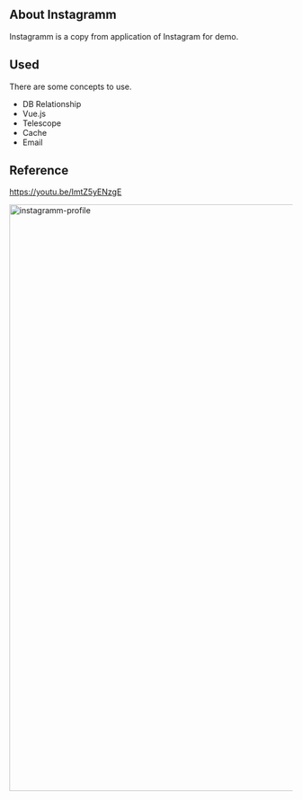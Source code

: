 ## About Instagramm

Instagramm is a copy from application of Instagram for demo.

##  Used
There are some concepts to use.

- DB Relationship
- Vue.js
- Telescope
- Cache
- Email

## Reference
https://youtu.be/ImtZ5yENzgE

<img width="1043" alt="instagramm-profile" src="https://user-images.githubusercontent.com/8586464/78982580-03897c80-7b55-11ea-8f2a-bce96bdcc9ea.png">
